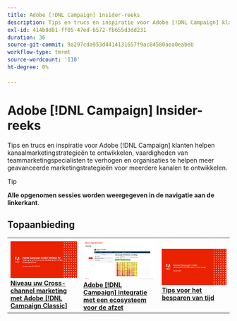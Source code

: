 ```yaml
---
title: Adobe [!DNL Campaign] Insider-reeks
description: Tips en trucs en inspiratie voor Adobe [!DNL Campaign] klanten helpen kanaalmarketingstrategieën te ontwikkelen, vaardigheden van teammarketingspecialisten te verhogen en organisaties te helpen meer geavanceerde marketingstrategieën voor meerdere kanalen te ontwikkelen.
exl-id: 414b8d81-ff05-47ed-b572-fb655d3dd231
duration: 36
source-git-commit: 9a297cda953d4414131657f9ac84580aea0eabeb
workflow-type: tm+mt
source-wordcount: '110'
ht-degree: 0%

---
```


# Adobe [!DNL Campaign] Insider-reeks

Tips en trucs en inspiratie voor Adobe [!DNL Campaign] klanten helpen kanaalmarketingstrategieën te ontwikkelen, vaardigheden van teammarketingspecialisten te verhogen en organisaties te helpen meer geavanceerde marketingstrategieën voor meerdere kanalen te ontwikkelen.

>[!TIP]
>
>**Alle opgenomen sessies worden weergegeven in de navigatie aan de linkerkant**.

## Topaanbieding

<table>
  <tr>
   <td>
      <a href="2022/cross-channel.md">
      <img alt="Niveau uw Cross-channel marketing met Adobe [!DNL Campaign Classic]" src="assets/cross-channel.png"/>
      </a>
      <div>
         <a href="./2022/cross-channel.md"><strong>Niveau uw Cross-channel marketing met Adobe [!DNL Campaign Classic]</strong></a>
         <br/>
      </div>
   </td>
   <td>
      <a href="2022/integrations.md">
      <img alt="Adobe [!DNL Campaign] integratie met een ecosysteem voor de afzet" src="assets/integrations.png"/>
      </a>
      <div>
         <a href="./2022/integrations.md"><strong>Adobe [!DNL Campaign] integratie met een ecosysteem voor de afzet</strong></a>
         <br/>
      </div>
   </td>
   <td>
      <a href="2022/tips.md">
      <img alt="Tips voor het besparen van tijd" src="./assets/tips.png"/>
      </a>
      <div>
         <a href="2022/tips.md"><strong>Tips voor het besparen van tijd</strong></a>
         <br/>
      </div>
   </td>
</table>
